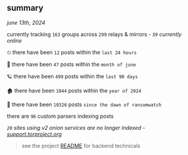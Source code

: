 
## summary
_june 13th, 2024_

currently tracking `163` groups across `299` relays & mirrors - _`59` currently online_

⏲ there have been `12` posts within the `last 24 hours`

🦈 there have been `47` posts within the `month of june`

🪐 there have been `499` posts within the `last 90 days`

🏚 there have been `1044` posts within the `year of 2024`

🦕 there have been `10326` posts `since the dawn of ransomwatch`

there are `96` custom parsers indexing posts

_`20` sites using v2 onion services are no longer indexed - [support.torproject.org](https://support.torproject.org/onionservices/v2-deprecation/)_

> see the project [README](https://github.com/joshhighet/ransomwatch#ransomwatch--) for backend technicals
